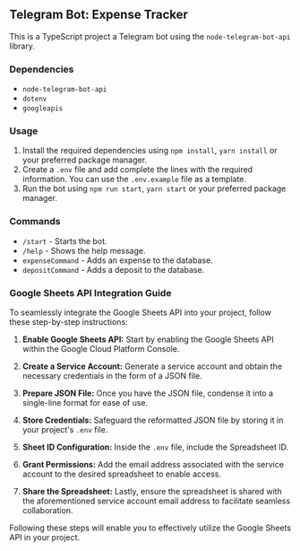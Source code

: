 ## Telegram Bot: Expense Tracker

This is a TypeScript project a Telegram bot using the `node-telegram-bot-api` library.

### Dependencies
- `node-telegram-bot-api`
- `dotenv`
- `googleapis`

### Usage

1. Install the required dependencies using `npm install`, `yarn install` or your preferred package manager.
2. Create a `.env` file and add complete the lines with the required information. You can use the `.env.example` file as a template.
3. Run the bot using `npm run start`, `yarn start` or your preferred package manager.

### Commands

- `/start` - Starts the bot.
- `/help` - Shows the help message.
- `expenseCommand` - Adds an expense to the database.
- `depositCommand` - Adds a deposit to the database.

### Google Sheets API Integration Guide

To seamlessly integrate the Google Sheets API into your project, follow these step-by-step instructions:

1. **Enable Google Sheets API:** Start by enabling the Google Sheets API within the Google Cloud Platform Console.

2. **Create a Service Account:** Generate a service account and obtain the necessary credentials in the form of a JSON file.

3. **Prepare JSON File:** Once you have the JSON file, condense it into a single-line format for ease of use.

4. **Store Credentials:** Safeguard the reformatted JSON file by storing it in your project's `.env` file.

5. **Sheet ID Configuration:** Inside the `.env` file, include the Spreadsheet ID.

6. **Grant Permissions:** Add the email address associated with the service account to the desired spreadsheet to enable access.

7. **Share the Spreadsheet:** Lastly, ensure the spreadsheet is shared with the aforementioned service account email address to facilitate seamless collaboration.

Following these steps will enable you to effectively utilize the Google Sheets API in your project.